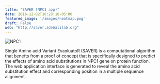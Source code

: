 ```yaml
---
title: "SAVER (NPC1 app)"
date: 2016-12-02T10:28:18-05:00
featured_image: '/images/heatmap.png'
draft: False
web: "http://saver.adebalilab.org"
---
```


![NPC1](/images/heatmap.png)


Single Amino acid Variant EvaoluatoR (SAVER) is a computational algorithm that benefts from a [proof of concept](/publications/2016_Adebali_1) that is specifically designed to predict the effects of amino acid substitutions in NPC1 gene on protein function. The web application interface is generated to reveal the amino acid substitution effect and corresponding position in a multiple sequence alignment.

